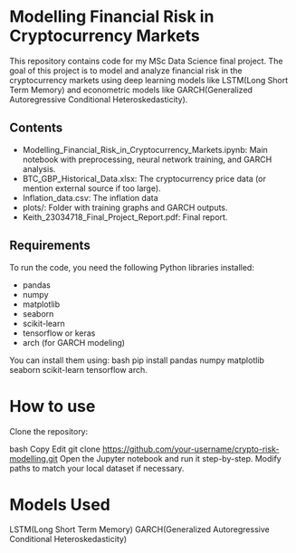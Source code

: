 # Modelling Financial Risk in Cryptocurrency Markets

This repository contains code for my MSc Data Science final project. The goal of this project is to model and analyze financial risk in the cryptocurrency markets using deep learning models like LSTM(Long Short Term Memory) and econometric models like GARCH(Generalized Autoregressive Conditional Heteroskedasticity).

## Contents
- Modelling_Financial_Risk_in_Cryptocurrency_Markets.ipynb: Main notebook with preprocessing, neural network training, and GARCH analysis.
- BTC_GBP_Historical_Data.xlsx: The cryptocurrency price data (or mention external source if too large).
- Inflation_data.csv: The inflation data 
- plots/: Folder with training graphs and GARCH outputs.
- Keith_23034718_Final_Project_Report.pdf: Final report.

## Requirements
To run the code, you need the following Python libraries installed:
- pandas
- numpy
- matplotlib
- seaborn
- scikit-learn
- tensorflow or keras
- arch (for GARCH modeling)

You can install them using:
bash
pip install pandas numpy matplotlib seaborn scikit-learn tensorflow arch.

# How to use
Clone the repository:

bash
Copy
Edit
git clone https://github.com/your-username/crypto-risk-modelling.git
Open the Jupyter notebook and run it step-by-step.
Modify paths to match your local dataset if necessary.

# Models Used
LSTM(Long Short Term Memory) 
GARCH(Generalized Autoregressive Conditional Heteroskedasticity)
